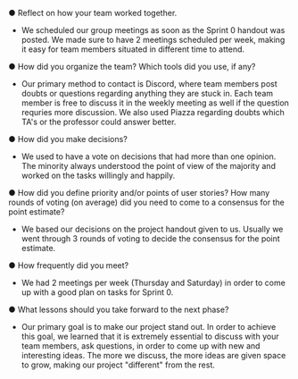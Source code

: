 ● Reflect on how your team worked together.
- We scheduled our group meetings as soon as the Sprint 0 handout was posted. We made sure to have 2 meetings scheduled per week, making it easy for team members situated in different time to attend.

● How did you organize the team? Which tools did you use, if any?
- Our primary method to contact is Discord, where team members post doubts or questions regarding anything they are stuck in. Each team member is free to discuss it in the weekly meeting as well if the question requries more discussion. We also used Piazza regarding doubts which TA's or the professor could answer better.

● How did you make decisions?
- We used to have a vote on decisions that had more than one opinion. The minority always understood the point of view of the majority and worked on the tasks willingly and happily.

● How did you define priority and/or points of user stories? How many rounds of voting (on
average) did you need to come to a consensus for the point estimate?
- We based our decisions on the project handout given to us. Usually we went through 3 rounds of voting to decide the consensus for the point estimate. 

● How frequently did you meet?
- We had 2 meetings per week (Thursday and Saturday) in order to come up with a good plan on tasks for Sprint 0.

● What lessons should you take forward to the next phase?
- Our primary goal is to make our project stand out. In order to achieve this goal, we learned that it is extremely essential to discuss with your team members, ask questions, in order to come up with new and interesting ideas. The more we discuss, the more ideas are given space to grow, making our project "different" from the rest.

